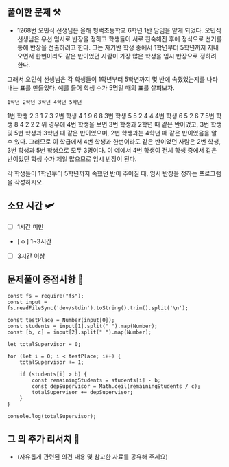 ## 풀이한 문제 ⚒️
- 1268번
  오민식 선생님은 올해 형택초등학교 6학년 1반 담임을 맡게 되었다. 오민식 선생님은 우선 임시로 반장을 정하고 학생들이 서로 친숙해진 후에 정식으로 선거를 통해 반장을 선출하려고 한다. 그는 자기반 학생 중에서 1학년부터 5학년까지 지내오면서 한번이라도 같은 반이었던 사람이 가장 많은 학생을 임시 반장으로 정하려 한다.

그래서 오민식 선생님은 각 학생들이 1학년부터 5학년까지 몇 반에 속했었는지를 나타내는 표를 만들었다. 예를 들어 학생 수가 5명일 때의 표를 살펴보자.

 	1학년	2학년	3학년	4학년	5학년
1번 학생	2	3	1	7	3
2번 학생	4	1	9	6	8
3번 학생	5	5	2	4	4
4번 학생	6	5	2	6	7
5번 학생	8	4	2	2	2
위 경우에 4번 학생을 보면 3번 학생과 2학년 때 같은 반이었고, 3번 학생 및 5번 학생과 3학년 때 같은 반이었으며, 2번 학생과는 4학년 때 같은 반이었음을 알 수 있다. 그러므로 이 학급에서 4번 학생과 한번이라도 같은 반이었던 사람은 2번 학생, 3번 학생과 5번 학생으로 모두 3명이다. 이 예에서 4번 학생이 전체 학생 중에서 같은 반이었던 학생 수가 제일 많으므로 임시 반장이 된다.

각 학생들이 1학년부터 5학년까지 속했던 반이 주어질 때, 임시 반장을 정하는 프로그램을 작성하시오.

## 소요 시간 🛩️
- [ ] 1시간 미만
- [ o ] 1~3시간
- [ ] 3시간 이상

## 문제풀이 중점사항 🤔
```
const fs = require("fs");
const input = fs.readFileSync('dev/stdin').toString().trim().split('\n');

const testPlace = Number(input[0]);
const students = input[1].split(" ").map(Number);
const [b, c] = input[2].split(" ").map(Number);

let totalSupervisor = 0;

for (let i = 0; i < testPlace; i++) {
    totalSupervisor += 1;

    if (students[i] > b) {
        const remainingStudents = students[i] - b;
        const depSupervisor = Math.ceil(remainingStudents / c);
        totalSupervisor += depSupervisor;
    }
}

console.log(totalSupervisor);

```

## 그 외 추가 리서치 🚀
- (자유롭게 관련된 의견 내용 및 참고한 자료를 공유해 주세요)

